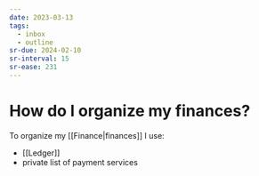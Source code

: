```yaml
---
date: 2023-03-13
tags:
  - inbox
  - outline
sr-due: 2024-02-10
sr-interval: 15
sr-ease: 231
---
```


# How do I organize my finances?

To organize my [[Finance|finances]] I use:

- [[Ledger]]
- private list of payment services
